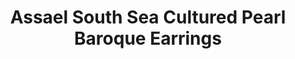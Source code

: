 ---
title: Assael South Sea Cultured Pearl Baroque Earrings
description: |
  Celebrate the Holidays with the perfect pair of Assael Baroque Cultured Pearl and Pave Diamond Earrings.
specs: |
  Pair of South Sea Cultured Pearls Baroque 28.3 x 24.5 x 19.2mm, with 5.43 ctw of Pave Diamonds, set in 18K White Gold.
images:
  - image_path: /uploads/assael-11-18-16-e6964-ad-revised-copy.jpg
order: 1
categories:
  - earrings
---